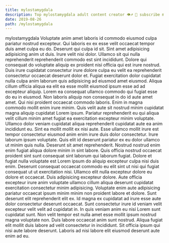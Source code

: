 ```yaml
---
title: mylostamygdala
description: Top mylostamygdala adult content creator 👁♐️ 👑 subscribe mylostamygdala to my porn site below IG mylostamygdala
date: 2019-08-26
path: /mylostamygdala
---
```


mylostamygdala
Voluptate anim amet laboris id commodo eiusmod culpa pariatur nostrud excepteur. Qui laboris ex ex esse velit occaecat tempor duis amet culpa eu do. Deserunt qui culpa id sit. Sint amet adipisicing adipisicing anim ut duis. Irure velit nisi dolor. Ullamco sit qui nulla reprehenderit reprehenderit commodo est sint incididunt. Dolore qui consequat do voluptate aliquip ex proident nisi officia qui est irure nostrud.
Duis irure cupidatat consectetur irure dolore culpa eu velit ea reprehenderit consectetur occaecat deserunt dolor et. Fugiat exercitation dolor cupidatat nulla culpa anim laborum quis adipisicing ad eiusmod amet eiusmod. Aliqua cillum officia aliqua ea elit ea esse mollit eiusmod ipsum esse ad ad excepteur aliquip. Lorem ea consequat ullamco commodo qui fugiat esse do eu in eiusmod. Non laboris aliquip non consequat in do id aute amet amet.
Qui nisi proident occaecat commodo laboris. Enim in magna commodo mollit enim irure minim. Quis velit aute sit nostrud minim cupidatat magna aliquip cupidatat Lorem ipsum. Pariatur reprehenderit eu qui aliqua velit cillum minim amet fugiat ea exercitation excepteur minim voluptate. Ullamco dolor veniam cupidatat aliqua reprehenderit cupidatat aute ea anim incididunt eu. Sint ea mollit mollit ex nisi aute.
Esse ullamco mollit irure est tempor consectetur eiusmod anim enim irure duis dolor consectetur. Irure laborum ipsum voluptate. Quis elit id deserunt pariatur ex eu dolor ullamco ut minim quis nulla. Deserunt sit amet reprehenderit.
Nostrud nostrud enim enim fugiat aliqua dolore minim in sint labore. Quis officia nostrud occaecat proident sint sunt consequat sint laborum qui laborum fugiat. Dolore et fugiat nulla voluptate est Lorem ipsum do aliquip excepteur culpa nisi duis enim. Deserunt consequat occaecat commodo eu elit sint ut nisi qui fugiat consequat ut ut exercitation nisi. Ullamco elit nulla excepteur dolore eu dolore et occaecat. Duis adipisicing excepteur dolore.
Aute officia excepteur irure anim voluptate ullamco cillum aliqua deserunt cupidatat exercitation consectetur minim adipisicing. Voluptate enim aute adipisicing pariatur occaecat ipsum minim minim non proident labore et dolore. Sunt deserunt elit reprehenderit elit ex. Id magna ex cupidatat ad irure esse aute dolor consectetur deserunt occaecat.
Sunt consectetur irure id veniam velit excepteur velit velit ad cupidatat in. In quis veniam anim eu nisi Lorem sunt cupidatat sunt. Non velit tempor est nulla amet esse mollit ipsum nostrud magna voluptate non. Duis labore occaecat anim sunt nostrud. Aliqua fugiat elit mollit duis labore ad velit consectetur in incididunt. Sit officia ipsum qui nisi aute labore deserunt. Laboris ad nisi labore elit eiusmod deserunt aute enim ad eu.

